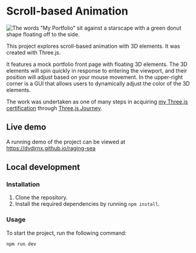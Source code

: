 # Scroll-based Animation

![The words "My Portfolio" sit against a starscape with a green donut shape floating off to the side.](./static/scroll-basde-animation.png)

This project explores scroll-based animation with 3D elements. It was created with Three.js.

It features a mock portfolio front page with floating 3D elements. The 3D elements will spin quickly in response to entering the viewport, and their position will adjust based on your mouse movement. In the upper-right corner is a GUI that allows users to dynamically adjust the color of the 3D elements.

The work was undertaken as one of many steps in acquiring [my Three.js certification](https://threejs-journey.com/certificate/view/24741) through [Three.js Journey](https://threejs-journey.com/).

## Live demo

A running demo of the project can be viewed at https://dvdjrnx.github.io/raging-sea

## Local development

### Installation

1. Clone the repository.
2. Install the required dependencies by running `npm install`.

### Usage

To start the project, run the following command:

`npm run dev`
